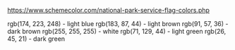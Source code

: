 https://www.schemecolor.com/national-park-service-flag-colors.php

rgb(174, 223, 248) - light blue
rgb(183, 87, 44) - light brown
rgb(91, 57, 36) - dark brown
rgb(255, 255, 255) - white
rgb(71, 129, 44) - light green
rgb(26, 45, 21) - dark green